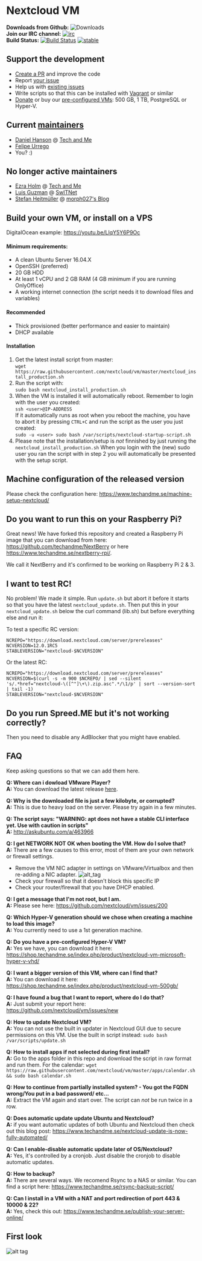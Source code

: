 # Nextcloud VM
**Downloads from Github:**
![Downloads](https://img.shields.io/github/downloads/nextcloud/vm/total.svg)
<br>
**Join our IRC channel:**
[![irc](https://img.shields.io/badge/irc%20channel-%23techandme%20on%20freenode-blue.svg)](https://webchat.freenode.net/?channels=techandme) 
<br>
**Build Status:**
[![Build Status](https://travis-ci.org/nextcloud/vm.svg?branch=master)](https://travis-ci.org/nextcloud/vm) [![stable](http://badges.github.io/stability-badges/dist/stable.svg)](http://github.com/badges/stability-badges)

## Support the development
* [Create a PR](https://help.github.com/articles/creating-a-pull-request/) and improve the code
* Report [your issue](https://github.com/nextcloud/vm/issues/new)
* Help us with [existing issues](https://github.com/nextcloud/vm/issues)
* Write scripts so that this can be installed with [Vagrant](https://www.vagrantup.com/docs/getting-started/) or similar
* [Donate](https://shop.techandme.se/index.php/product-category/donate/) or buy our [pre-configured VMs](https://shop.techandme.se/index.php/product-category/virtual-machine/): 500 GB, 1 TB, PostgreSQL or Hyper-V.

## Current [maintainers](https://github.com/nextcloud/vm/graphs/contributors)
* [Daniel Hanson](https://github.com/enoch85) @ [Tech and Me](https://www.techandme.se)
* [Felipe Urrego](https://github.com/johnfelipe)
* You? :)

## No longer active maintainers
* [Ezra Holm](https://github.com/ezraholm50) @ [Tech and Me](https://www.techandme.se)
* [Luis Guzman](https://github.com/Ark74) @ [SwITNet](https://switnet.net)
* [Stefan Heitmüller](https://github.com/morph027) @ [morph027's Blog](https://morph027.gitlab.io/)

## Build your own VM, or install on a VPS
DigitalOcean example: https://youtu.be/LlqY5Y6P9Oc

#### Minimum requirements:
* A clean Ubuntu Server 16.04.X
* OpenSSH (preferred)
* 20 GB HDD
* At least 1 vCPU and 2 GB RAM (4 GB minimum if you are running OnlyOffice)
* A working internet connection (the script needs it to download files and variables)

#### Recommended
* Thick provisioned (better performance and easier to maintain)
* DHCP available

#### Installation
1. Get the latest install script from master:<br>
`wget https://raw.githubusercontent.com/nextcloud/vm/master/nextcloud_install_production.sh`
2. Run the script with:<br>
`sudo bash nextcloud_install_production.sh`
3. When the VM is installed it will automatically reboot. Remember to login with the user you created:<br>
`ssh <user>@IP-ADDRESS`<br>
If it automatically runs as root when you reboot the machine, you have to abort it by pressing `CTRL+C` and run the script as the user you just created:<br>
`sudo -u <user> sudo bash /var/scripts/nextcloud-startup-script.sh` <br>
4. Please note that the installation/setup is *not* finnished by just running the `nextcloud_install_production.sh` When you login with the (new) sudo user you ran the script with in step 2 you will automatically be presented with the setup script.

## Machine configuration of the released version
Please check the configuration here: https://www.techandme.se/machine-setup-nextcloud/

## Do you want to run this on your Raspberry Pi?
Great news! We have forked this repository and created a Raspberry Pi image that you can download from here: 
https://github.com/techandme/NextBerry or here https://www.techandme.se/nextberry-rpi/.

We call it NextBerry and it's confirmed to be working on Raspberry Pi 2 & 3.

## I want to test RC!
No problem! We made it simple. Run `update.sh` but abort it before it starts so that you have the latest `nextcloud_update.sh`. Then put this in your `nextcloud_update.sh` below the curl command (lib.sh) but before everything else and run it:

To test a specific RC version:

```
NCREPO="https://download.nextcloud.com/server/prereleases"
NCVERSION=12.0.1RC5
STABLEVERSION="nextcloud-$NCVERSION"
```

Or the latest RC:
```
NCREPO="https://download.nextcloud.com/server/prereleases"
NCVERSION=$(curl -s -m 900 $NCREPO/ | sed --silent 's/.*href="nextcloud-\([^"]\+\).zip.asc".*/\1/p' | sort --version-sort | tail -1)
STABLEVERSION="nextcloud-$NCVERSION"
```

## Do you run Spreed.ME but it's not working correctly?
Then you need to disable any AdBlocker that you might have enabled.

## FAQ

Keep asking questions so that we can add them here.

**Q: Where can i dowload VMware Player?**
<br />
**A:** You can download the latest release [here](https://my.vmware.com/web/vmware/free#desktop_end_user_computing/vmware_workstation_player/12_0).

**Q: Why is the downloaded file is just a few kilobyte, or corrupted?**
<br />
**A:** This is due to heavy load on the server. Please try again in a few minutes.

**Q: The script says: "WARNING: apt does not have a stable CLI interface yet. Use with caution in scripts"**
<br />
**A:** http://askubuntu.com/a/463966

**Q: I get NETWORK NOT OK when booting the VM. How do I solve that?**
<br />
**A:** There are a few causes to this error, most of them are your own network or firewall settings.
<br />
- Remove the VM NIC adapter in settings on VMware/Virtualbox and then re-adding a NIC adapter.
![alt_tag](https://goo.gl/gWg9JN)
- Check your firewall so that it doesn't block this specific IP
- Check your router/firewall that you have DHCP enabled.

**Q: I get a message that I'm not root, but I am.**
<br />
**A:** Please see here: https://github.com/nextcloud/vm/issues/200

**Q: Which Hyper-V generation should we chose when creating a machine to load this image?**
<br />
**A:** You currently need to use a 1st generation machine.

**Q: Do you have a pre-configured Hyper-V VM?**
<br />
**A:** Yes we have, you can download it here: https://shop.techandme.se/index.php/product/nextcloud-vm-microsoft-hyper-v-vhd/

**Q: I want a bigger version of this VM, where can I find that?**
<br />
**A:** You can download it here: https://shop.techandme.se/index.php/product/nextcloud-vm-500gb/

**Q: I have found a bug that I want to report, where do I do that?**
<br />
**A:** Just submit your report here: https://github.com/nextcloud/vm/issues/new

**Q: How to update Nextcloud VM?**
<br />
**A:** You can not use the built in updater in Nextcloud GUI due to secure permissions on this VM. Use the built in script instead:
`sudo bash /var/scripts/update.sh`

**Q: How to install apps if not selected during first install?**
<br />
**A:** Go to the apps folder in this repo and download the script in raw format and run them. For the calendar:
`wget https://raw.githubusercontent.com/nextcloud/vm/master/apps/calendar.sh && sudo bash calendar.sh`

**Q: How to continue from partially installed system? - You got the FQDN wrong/You put in a bad password/ etc...**
<br />
**A:** Extract the VM again and start over. The script can *not* be run twice in a row.

**Q: Does automatic update update Ubuntu and Nextcloud?**
<br />
**A:** if you want automatic updates of both Ubuntu and Nextcloud then check out this blog post: https://www.techandme.se/nextcloud-update-is-now-fully-automated/

**Q: Can I enable-disable automatic update later of OS/Nextcloud?**
<br />
**A:** Yes, it's controlled by a cronjob. Just disable the cronjob to disable automatic updates.

**Q: How to backup?**
<br />
**A:** There are several ways. We recomend Rsync to a NAS or similar. You can find a script here: https://www.techandme.se/rsync-backup-script/

**Q:  Can I install in a VM with a NAT and port redirection of port 443 & 10000 & 22?**
<br />
**A:** Yes, check this out: https://www.techandme.se/publish-your-server-online/

## First look

![alt tag](https://raw.githubusercontent.com/nextcloud/screenshots/master/vm/first-look.jpg)
